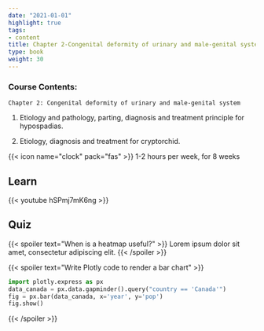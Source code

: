 ```yaml
---
date: "2021-01-01"
highlight: true
tags:
- content
title: Chapter 2-Congenital deformity of urinary and male-genital system
type: book
weight: 30
---
```


### Course Contents:

`Chapter 2: Congenital deformity of urinary and male-genital system`
1. Etiology and pathology, parting, diagnosis and treatment principle for hypospadias.

2. Etiology, diagnosis and treatment for cryptorchid.

<!--more-->

{{< icon name="clock" pack="fas" >}} 1-2 hours per week, for 8 weeks

## Learn

{{< youtube hSPmj7mK6ng >}}

## Quiz

{{< spoiler text="When is a heatmap useful?" >}}
Lorem ipsum dolor sit amet, consectetur adipiscing elit.
{{< /spoiler >}}

{{< spoiler text="Write Plotly code to render a bar chart" >}}
```python
import plotly.express as px
data_canada = px.data.gapminder().query("country == 'Canada'")
fig = px.bar(data_canada, x='year', y='pop')
fig.show()
```
{{< /spoiler >}}
